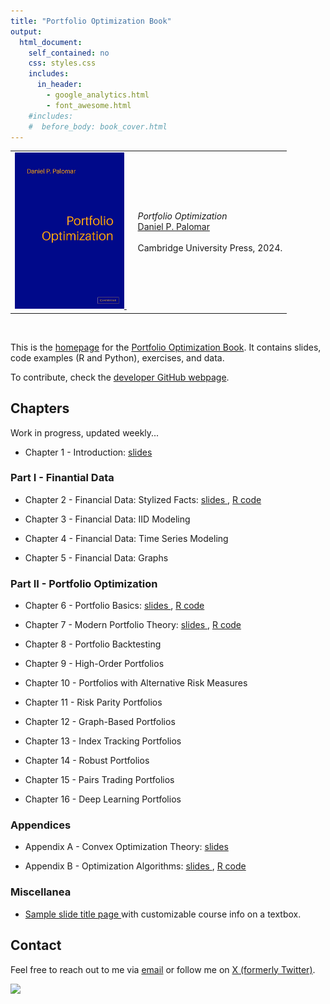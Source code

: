 ```yaml
---
title: "Portfolio Optimization Book"
output:
  html_document:
    self_contained: no
    css: styles.css
    includes:
      in_header:
        - google_analytics.html
        - font_awesome.html
    #includes:
    #  before_body: book_cover.html
---
```



<table class="imgtable"><tr><td>
<a href="https://bookdown.org/palomar/portfoliooptimizationbook">
    <img src="book_cover.jpg" alt="Portfolio Optimization book cover" width="175px" />
</a>&nbsp;</td>
<td align="left"><p><i>Portfolio Optimization</i><br />
<a href="https://www.danielppalomar.com/">Daniel P. Palomar</a> <br /><br />
Cambridge University Press, 2024.</p>
</td></tr></table>
<p><br />


This is the [homepage](https://portfoliooptimizationbook.com) for the [Portfolio Optimization Book](https://bookdown.org/palomar/portfoliooptimizationbook). It contains slides, code examples (R and Python), exercises, and data.

To contribute, check the [developer GitHub webpage](https://github.com/portfoliooptimizationbook).



## Chapters
Work in progress, updated weekly...


- Chapter 1 - Introduction:
  [slides <i class="fas fa-file-pdf"></i>](slides/slides-intro.pdf)



### Part I - Finantial Data
- Chapter 2 - Financial Data: Stylized Facts:
  [slides <i class="fas fa-file-pdf"></i>](slides/slides-stylized-facts.pdf), 
  [R code <i class="fab fa-r-project"></i>](R-code/R-code-stylized-facts.html)

- Chapter 3 - Financial Data: IID Modeling

- Chapter 4 - Financial Data: Time Series Modeling

- Chapter 5 - Financial Data: Graphs



### Part II - Portfolio Optimization
- Chapter 6 - Portfolio Basics: 
  [slides <i class="fas fa-file-pdf"></i>](slides/slides-portfolio-basics.pdf),
  [R code <i class="fab fa-r-project"></i>](R-code/R-portfolio-basics.html)

- Chapter 7 - Modern Portfolio Theory: 
  [slides <i class="fas fa-file-pdf"></i>](slides/slides-modern-portfolio-theory.pdf),
  [R code <i class="fab fa-r-project"></i>](R-code/R-modern-portfolio-theory.html)

- Chapter 8 - Portfolio Backtesting

- Chapter 9 - High-Order Portfolios

- Chapter 10 - Portfolios with Alternative Risk Measures

- Chapter 11 - Risk Parity Portfolios

- Chapter 12 - Graph-Based Portfolios

- Chapter 13 - Index Tracking Portfolios

- Chapter 14 - Robust Portfolios

- Chapter 15 - Pairs Trading Portfolios

- Chapter 16 - Deep Learning Portfolios



### Appendices
- Appendix A - Convex Optimization Theory:
  [slides <i class="fas fa-file-pdf"></i>](slides/slides-convex-optimization-theory.pdf)

- Appendix B - Optimization Algorithms:
  [slides <i class="fas fa-file-pdf"></i>](slides/slides-optimization-algorithms.pdf), 
  [R code <i class="fab fa-r-project"></i>](R-code/R-code-optimization-algorithms.html)



### Miscellanea

- [Sample slide title page <i class="fas fa-file-pdf"></i>](slides/sample-slides-title-page.pdf) with customizable course info on a textbox.




## Contact
Feel free to reach out to me via [email](mailto:daniel.p.palomar@gmail.com) or follow me on [X (formerly Twitter)](https://twitter.com/danielppalomar).

![](https://visitor-badge.laobi.icu/badge?page_id=portfoliooptimizationbook.com)



